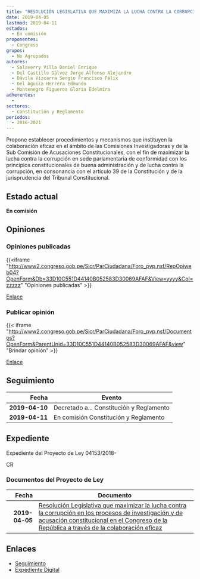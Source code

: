 ```yaml
---
title: "RESOLUCIÓN LEGISLATIVA QUE MAXIMIZA LA LUCHA CONTRA LA CORRUPCIÓN EN LOS PROCESOS DE INVESTIGACIÓN Y DE ACUSACIÓN CONSTITUCIONAL EN EL CONGRESO DE LA REPÚBLICA A TRAVÉS DE LA COLABORACIÓN EFICAZ"
date: 2019-04-05
lastmod: 2019-04-11
estados: 
  - En comisión
proponentes: 
  - Congreso
grupos: 
  - No Agrupados
autores: 
  - Salaverry Villa Daniel Enrique
  - Del Castillo Gálvez Jorge Alfonso Alejandro
  - Dávila Vizcarra Sergio Francisco Félix
  - Del Águila Herrera Edmundo
  - Montenegro Figueroa Gloria Edelmira
adherentes: 
  - 
sectores: 
  - Constitución y Reglamento
periodos: 
  - 2016-2021
---
```


Propone establecer procedimientos y mecanismos que instituyen la colaboración eficaz en el ámbito de las Comisiones Investigadoras y de la Sub Comisión de Acusaciones Constitucionales, con el fin de maximizar la lucha contra la corrupción en sede parlamentaria de conformidad con los principios constitucionales de buena administración y de lucha contra la corrupción, en consonancia con el artículo 39 de la Constitución y de la jurisprudencia del Tribunal Constitucional.


## Estado actual

**En comisión**

## Opiniones

### Opiniones publicadas

{{<iframe "http://www2.congreso.gob.pe/Sicr/ParCiudadana/Foro_pvp.nsf/RepOpiweb04?OpenForm&Db=33D10C551D44140B052583D30069AFAF&View=yyyy&Col=zzzzz" "Opiniones publicadas" >}}

[Enlace](http://www2.congreso.gob.pe/Sicr/ParCiudadana/Foro_pvp.nsf/RepOpiweb04?OpenForm&Db=33D10C551D44140B052583D30069AFAF&View=yyyy&Col=zzzzz)
### Publicar opinión

{{< iframe "http://www2.congreso.gob.pe/Sicr/ParCiudadana/Foro_pvp.nsf/Documentos?OpenForm&ParentUnid=33D10C551D44140B052583D30069AFAF&view" "Brindar opinión" >}}

[Enlace](http://www2.congreso.gob.pe/Sicr/ParCiudadana/Foro_pvp.nsf/Documentos?OpenForm&ParentUnid=33D10C551D44140B052583D30069AFAF&view)

## Seguimiento

| Fecha | Evento |
|------:|--------|
| **2019-04-10** | Decretado a... Constitución y Reglamento|
| **2019-04-11** | En comisión Constitución y Reglamento|


## Expediente

Expediente del Proyecto de Ley 04153/2018-

CR


### Documentos del Proyecto de Ley

| Fecha | Documento |
|------:|--------|
| **2019-04-05** | [Resolución Legislativa que maximizar la lucha contra la corrupción en los procesos de investigación y de acusación constitucional en el Congreso de la República a través de la colaboración eficaz](http://www.leyes.congreso.gob.pe/Documentos/2016_2021/Proyectos_de_Ley_y_de_Resoluciones_Legislativas/PL0415320190405..pdf) |

## Enlaces 

- [Seguimiento](http://www2.congreso.gob.pe/Sicr/TraDocEstProc/CLProLey2016.nsf/f7fff46988ca05b1052578e100829cc7/fe7cbf037c8e66ae052583d3006c7930?OpenDocument)
- [Expediente Digital](http://www2.congreso.gob.pe/Sicr/TraDocEstProc/CLProLey2016.nsf/f7fff46988ca05b1052578e100829cc7/fe7cbf037c8e66ae052583d3006c7930?OpenDocument&Click=05257FB7005EB655.eb71d0cf91d8294e05256cdf006b5706/$Body/0.1C6C)
